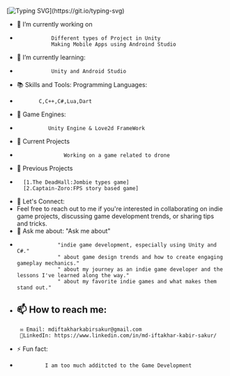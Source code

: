 [![Typing SVG](https://readme-typing-svg.demolab.com?font=Exo+2&duration=5005&pause=1000&color=A5FF53&background=000000&center=true&vCenter=true&width=500&lines=Hi%2C+my+name+is+Sakur;)](https://git.io/typing-svg)


- 🔭 I’m currently working on
-
                 Different types of Project in Unity
                 Making Mobile Apps using Androind Studio
                 
- 🌱 I’m currently learning:
-
                 Unity and Android Studio
- 📚 Skills and Tools: Programming Languages:
-
             C,C++,C#,Lua,Dart
- 🌱 Game Engines:
-
                Unity Engine & Love2d FrameWork
- 🚀 Current Projects
-
                     Working on a game related to drone
- 🚀 Previous Projects
-
        [1.The DeadHall:Jombie types game]
        [2.Captain-Zoro:FPS story based game]
- 💬 Let's Connect:
-
    Feel free to reach out to me if you're interested in collaborating on indie game projects, discussing game development trends, or sharing tips and tricks.
- 💬 Ask me about:   "Ask me about"
 - 
                    "indie game development, especially using Unity and C#."
                    " about game design trends and how to create engaging gameplay mechanics."
                    " about my journey as an indie game developer and the lessons I've learned along the way."
                    " about my favorite indie games and what makes them stand out."
- 📫 How to reach me:
  -
       ✉️ Email: mdiftakharkabirsakur@gmail.com
       🔗LinkedIn: https://www.linkedin.com/in/md-iftakhar-kabir-sakur/
- ⚡ Fun fact:
-
               I am too much additcted to the Game Development



